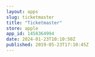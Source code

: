 ```yaml
---
layout: apps
slug: ticketmaster
title: "Ticketmaster"
store: apple
app_id: 1458364994
date: 2024-01-23T10:10:50Z
published: 2019-05-23T17:10:45Z
---
```

